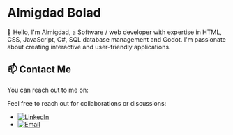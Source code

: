 # Almigdad Bolad

👋 Hello, I'm Almigdad, a Software / web developer with expertise in HTML, CSS, JavaScript, C#, SQL database management and Godot. I'm passionate about creating interactive and user-friendly applications.
<!---
## 🔧 Skills
- **Front-End**: HTML, CSS, JavaScript, Tailwind CSS
- **Back-End**: C#
- **Databases**: SQL, MySQL
- **Version Control**: Git
- **Responsive Design**: I design websites that look great on all devices. 
## 🌐 Projects
Here are a few of my notable projects:
- [Project 1 Name](link): A web application showcasing my front-end development skills.
- [Project 2 Name](link): A back-end application using C# and SQL.
- [Project 3 Name](link): A responsive design project using Tailwind CSS.
## 📚 Learning
I'm constantly learning and improving my skills. Currently, I'm exploring Javascript, Node.JS, Godot 4.2, Data Structures and Algorithms.
-->
## 📫 Contact Me

You can reach out to me on:

Feel free to reach out for collaborations or discussions:

- [![LinkedIn](https://img.shields.io/badge/LinkedIn-0077B5?style=flat&logo=linkedin&logoColor=white)](https://www.linkedin.com/in/almigdad-bolad/)
- [![Email](https://img.shields.io/badge/Email-D14836?style=flat&logo=gmail&logoColor=white)](mailto:almigdadbolad@gmail.com)
